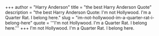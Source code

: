+++
author = "Harry Anderson"
title = "the best Harry Anderson Quote"
description = "the best Harry Anderson Quote: I'm not Hollywood. I'm a Quarter Rat. I belong here."
slug = "im-not-hollywood-im-a-quarter-rat-i-belong-here"
quote = '''I'm not Hollywood. I'm a Quarter Rat. I belong here.'''
+++
I'm not Hollywood. I'm a Quarter Rat. I belong here.
